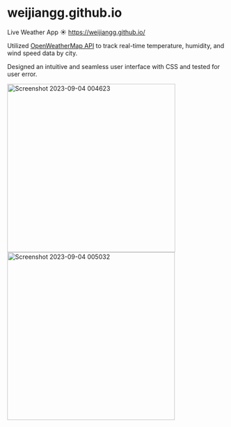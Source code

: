 # weijiangg.github.io

Live Weather App ☀️ https://weijiangg.github.io/

Utilized <a href="https://openweathermap.org/api">OpenWeatherMap API</a> to track real-time temperature, humidity, and wind speed data by city.

Designed an intuitive and seamless user interface with CSS and tested for user error. 

<img width="386" alt="Screenshot 2023-09-04 004623" src="https://github.com/weijiangg/weijiangg.github.io/assets/111544350/f28cba0c-39f1-47c2-a6c2-31e674b4db50">

<img width="385" alt="Screenshot 2023-09-04 005032" src="https://github.com/weijiangg/weijiangg.github.io/assets/111544350/748ad15d-0390-4c26-b2ca-e2278a21a9be">
